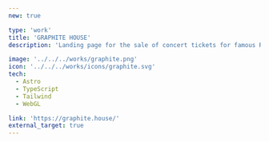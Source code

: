 ```yaml
---
new: true

type: 'work'
title: 'GRAPHITE HOUSE'
description: 'Landing page for the sale of concert tickets for famous Russian artists.'

image: '../../../works/graphite.png'
icon: '../../../works/icons/graphite.svg'
tech:
  - Astro
  - TypeScript
  - Tailwind
  - WebGL

link: 'https://graphite.house/'
external_target: true
---
```

